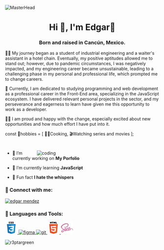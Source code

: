 ![MasterHead](https://i.pinimg.com/originals/cc/e9/04/cce9043fb0b58b3ee3f2a13f95378c3f.gif)
<h1 align="center">Hi 🤟, I'm Edgar🦊</h1>
<h3 align="center">Born and raised in Cancún, Mexico.</h3>

🚶‍♂️ My journey began as a student of industrial engineering and a waiter's assistant in a hotel chain. Eventually, my positive aptitudes allowed me to stand out; however, due to pandemic circumstances, I was negatively impacted, and my engineering career became unsustainable, leading to a challenging phase in my personal and professional life, which prompted me to change careers.

🚀 Currently, I am dedicated to studying programming and web development as a professional career in the Front-End area, specializing in the JavaScript ecosystem. I have delivered relevant personal projects in the sector, and my perseverance and eagerness to learn have given me this opportunity to work as a developer.

🙇‍♂️ I am proud and happy with the change, especially excited about new opportunities and how much effort I have put into it.

const 📌hobbies = [
    👨‍🍳Cooking, 
    🎬Watching series and movies
];

<h1></h1>
<img align="right" alt="coding" width="400" src="https://i.pinimg.com/originals/09/c6/29/09c62903beeba336dc9da76eb5c9a107.gif">

- 💼 I’m currently working on **My Porfolio**

- 🌱 I’m currently learning **JavaScript**

- 🌟 Fun fact **I hate the whispers**

<h3 align="left">📌 Connect with me:</h3>
<p align="left">
<a href="https://www.linkedin.com/in/edgar-mendez-fed/" target="_blank"><img align="center" src="https://raw.githubusercontent.com/rahuldkjain/github-profile-readme-generator/master/src/images/icons/Social/linked-in-alt.svg" alt="edgar mendez" height="30" width="40" /></a>
</p>

<h3 align="left">🧰 Languages and Tools:</h3>
<p align="left"> <a href="https://www.w3schools.com/css/" target="_blank" rel="noreferrer"> <img src="https://raw.githubusercontent.com/devicons/devicon/master/icons/css3/css3-original-wordmark.svg" alt="css3" width="40" height="40"/> </a> <a href="https://www.figma.com/" target="_blank" rel="noreferrer"> <img src="https://www.vectorlogo.zone/logos/figma/figma-icon.svg" alt="figma" width="40" height="40"/> </a> <a href="https://git-scm.com/" target="_blank" rel="noreferrer"> <img src="https://www.vectorlogo.zone/logos/git-scm/git-scm-icon.svg" alt="git" width="40" height="40"/> </a> <a href="https://www.w3.org/html/" target="_blank" rel="noreferrer"> <img src="https://raw.githubusercontent.com/devicons/devicon/master/icons/html5/html5-original-wordmark.svg" alt="html5" width="40" height="40"/> </a> <a href="https://sass-lang.com" target="_blank" rel="noreferrer"> <img src="https://raw.githubusercontent.com/devicons/devicon/master/icons/sass/sass-original.svg" alt="sass" width="40" height="40"/> </a> </p>

<p><img align="center" src="https://github-readme-stats.vercel.app/api/top-langs?username=r3ptargreen&show_icons=true&locale=en&layout=compact" alt="r3ptargreen" /></p>


